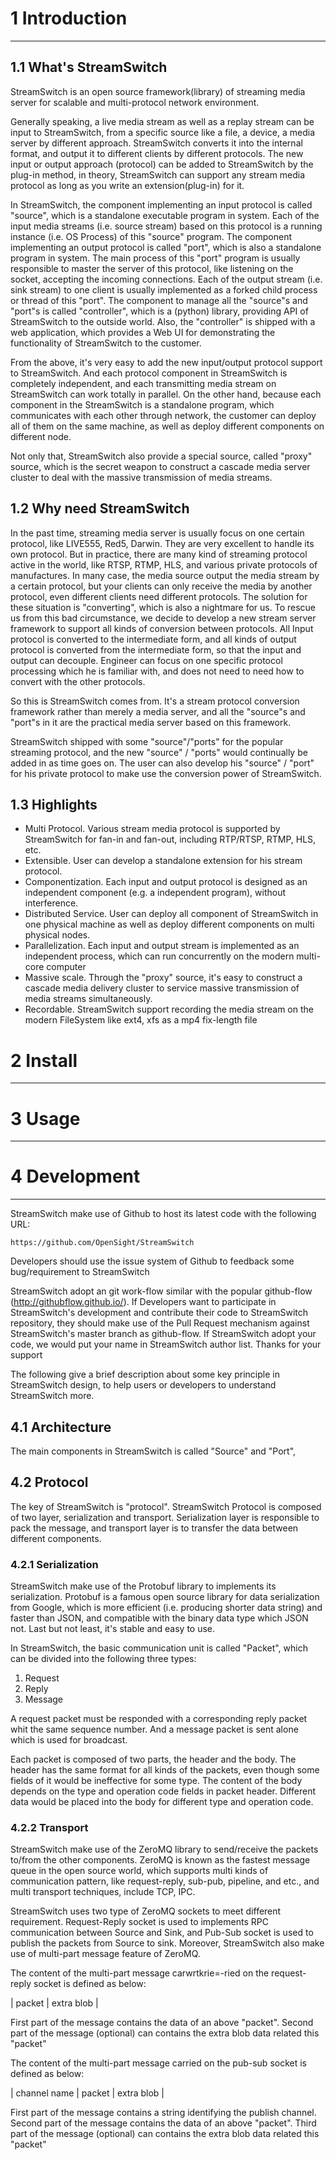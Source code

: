 # 1 Introduction
------------------------------------

## 1.1 What's StreamSwitch

StreamSwitch is an open source framework(library) of streaming media server 
for scalable and multi-protocol network environment.

Generally speaking, a live media stream as well as a 
replay stream can be input to StreamSwitch, from a specific source like a 
file, a device, a media server by different approach. StreamSwitch converts 
it into the internal format, and output it to different clients by different 
protocols. The new input or output approach (protocol) can be added to 
StreamSwitch by the plug-in method, in theory, StreamSwitch can support any 
stream media protocol as long as you write an extension(plug-in) for it. 

In StreamSwitch, the component implementing an input protocol is called 
"source", which is a standalone executable program in system. Each of the 
input media streams (i.e. source stream) based on this protocol is a 
running instance (i.e. OS Process) of this "source" program. 
The component implementing an output protocol is called "port", 
which is also a standalone program in system. 
The main process of this "port" program is usually responsible to master the 
server of this protocol, like listening on the socket, accepting the incoming 
connections. Each of the output stream (i.e. sink stream) to one client is 
usually implemented as a forked child process or thread of this "port". 
The component to manage all the "source"s and "port"s is called "controller", 
which is a (python) library, 
providing API of StreamSwitch to the outside world. Also, the "controller" is 
shipped with a web application, which provides a Web UI for demonstrating the 
functionality of StreamSwitch to the customer. 

From the above, it's very easy to add the new input/output protocol support to 
StreamSwitch. And each protocol component in StreamSwitch is completely 
independent, and each transmitting media stream on StreamSwitch can work totally 
in parallel. On the other hand, because each component in the StreamSwitch is a 
standalone program, which communicates with each other through network, the 
customer can deploy all of them on the same machine, as well as deploy different 
components on different node. 

Not only that, StreamSwitch also provide a special source, called "proxy" source, 
which is the secret weapon to construct a cascade media server cluster 
to deal with the massive transmission of media streams.


## 1.2 Why need StreamSwitch

In the past time, streaming media server is usually focus on one certain 
protocol, like LIVE555, Red5, Darwin. They are very excellent to handle its 
own protocol. But in practice, there are many kind of streaming protocol 
active in the world, like RTSP, RTMP, HLS, and various private protocols of 
manufactures. In many case, the media source output the media stream by a 
certain protocol, but your clients can only receive the media by another 
protocol, even different clients need different protocols. The solution for 
these situation is "converting", which is also a nightmare for us. To rescue 
us from this bad circumstance, we decide to develop a new stream server 
framework to support all kinds of conversion between protocols. All Input 
protocol is converted to the intermediate form, and all kinds of output 
protocol is converted from the intermediate form, so that the input and output 
can decouple. Engineer can focus on one specific protocol processing which he 
is familiar with, and does not need to need how to convert with the other 
protocols. 

So this is StreamSwitch comes from. It's a stream protocol conversion framework 
rather than merely a media server, and all the "source"s and "port"s in it are 
the practical media server based on this framework. 

StreamSwitch shipped with some "source"/"ports" for the popular streaming protocol, 
and the new "source" / "ports" would continually be added in as time goes on. 
The user can also develop his "source" / "port" for his private protocol to make 
use the conversion power of StreamSwitch. 


## 1.3 Highlights

* Multi Protocol. Various stream media protocol is supported by StreamSwitch 
  for fan-in and fan-out, including RTP/RTSP, RTMP, HLS, etc.
* Extensible. User can develop a standalone extension for his stream protocol. 
* Componentization. Each input and output protocol is designed as an independent 
  component (e.g. a independent program), without interference. 
* Distributed Service. User can deploy all component of StreamSwitch in one 
  physical machine as well as deploy different components on multi physical nodes.
* Parallelization. Each input and output stream is implemented as an independent 
  process, which can run concurrently on the modern multi-core computer
* Massive scale. Through the "proxy" source, it's easy to construct a cascade media 
  delivery cluster to service massive transmission of media streams simultaneously. 
* Recordable. StreamSwitch support recording the media stream on the modern 
  FileSystem like ext4, xfs as a mp4 fix-length file 

# 2 Install
------------------------------------
  

# 3 Usage
------------------------------------  
  
  
# 4 Development
------------------------------------  

StreamSwitch make use of Github to host its latest code with the following URL: 

    https://github.com/OpenSight/StreamSwitch

Developers should use the issue system of Github to feedback some 
bug/requirement to StreamSwitch

StreamSwitch adopt an git work-flow similar with the popular github-flow 
(http://githubflow.github.io/). If Developers want to participate in 
StreamSwitch's development and contribute their code to StreamSwitch repository, 
they should make use of the Pull Request mechanism against StreamSwitch's master 
branch as github-flow. If StreamSwitch adopt your code, we would put your name in 
StreamSwitch author list. Thanks for your support

The following give a brief description about some key principle in 
StreamSwitch design, to help users or developers to understand StreamSwitch 
more. 

## 4.1 Architecture 

The main components in StreamSwitch is called "Source" and "Port", 

## 4.2 Protocol

The key of StreamSwitch is "protocol". StreamSwitch Protocol is composed of 
two layer, serialization and transport. Serialization layer is responsible 
to pack the message, and transport layer is to transfer the data between 
different components. 

### 4.2.1 Serialization

StreamSwitch make use of the Protobuf library to implements its serialization. 
Protobuf is a famous open source library for data serialization from Google, 
which is more efficient (i.e. producing shorter data string) and faster than 
JSON, and compatible with the binary data type which JSON not.  Last but not 
least, it's stable and easy to use.

In StreamSwitch, the basic communication unit is called "Packet", which can be 
divided into the following three types:

1. Request
2. Reply
3. Message

A request packet must be responded with a corresponding reply packet whit the 
same sequence number. And a message packet is sent alone which is used for 
broadcast. 

Each packet is composed of two parts, the header and the body. The header has 
the same format for all kinds of the packets, even though some fields of it 
would be ineffective for some type. The content of the body depends on the 
type and operation code fields in packet header. Different data would be 
placed into the body for different type and operation code. 

### 4.2.2 Transport

StreamSwitch make use of the ZeroMQ library to send/receive the packets 
to/from the other components. 
ZeroMQ is known as the fastest message queue in the open source world, 
which supports multi kinds of communication pattern, like request-reply, 
sub-pub, pipeline, and etc., and multi transport techniques, include TCP, IPC. 

StreamSwitch uses two type of ZeroMQ sockets to meet different requirement. 
Request-Reply socket is used to implements RPC communication between Source 
and Sink, and Pub-Sub socket is used to publish the packets from Source to 
sink. Moreover, StreamSwitch also make use of multi-part message feature 
of ZeroMQ. 

The content of the multi-part message carwrtkrie=-ried on the request-reply socket is 
defined as below: 

| packet | extra blob |

First part of the message contains the data of an above "packet".
Second part of the message (optional) can contains the extra blob data 
related this "packet"


The content of the multi-part message carried on the pub-sub socket is 
defined as below: 

| channel name | packet | extra blob |

First part of the message contains a string identifying the publish channel. 
Second part of the message contains the data of an above "packet".
Third part of the message (optional) can contains the extra blob data 
related this "packet"
